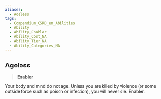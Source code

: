 ```yaml
---
aliases:
  - Ageless
tags:
  - Compendium_CSRD_en_Abilities
  - Ability
  - Ability_Enabler
  - Ability_Cost_NA
  - Ability_Tier_NA
  - Ability_Categories_NA
---
```

  
    
## Ageless    
>**Enabler**  
    
Your body and mind do not age. Unless you are killed by violence (or some outside force such as poison or infection), you will never die. Enabler.